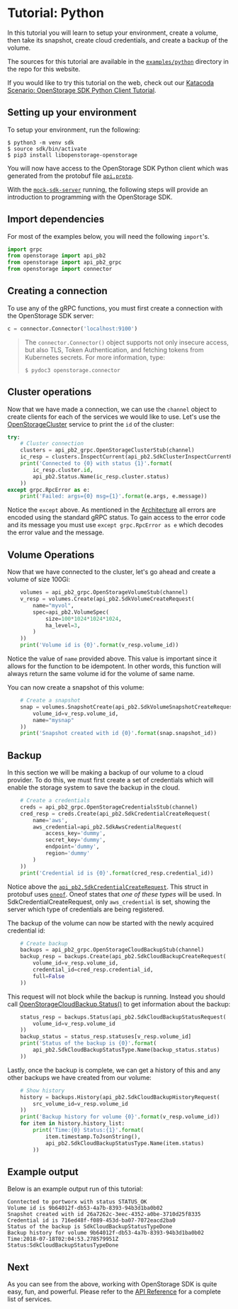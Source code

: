 # Tutorial: Python

In this tutorial you will learn to setup your environment, create a volume,
then take its snapshot, create cloud credentials, and create a backup of the
volume.

The sources for this tutorial are available in the [`examples/python`](https://github.com/libopenstorage/libopenstorage.github.io/tree/master/examples/python) directory in the repo for this website.

If you would like to try this tutorial on the web, check out our
[Katacoda Scenario: OpenStorage SDK Python Client Tutorial](https://www.katacoda.com/lpabon/scenarios/tutorial-python).

## Setting up your environment
To setup your environment, run the following:

```
$ python3 -m venv sdk
$ source sdk/bin/activate
$ pip3 install libopenstorage-openstorage
```

You will now have access to the OpenStorage SDK Python client which was
generated from the protobuf file [`api.proto`](https://github.com/libopenstorage/openstorage/blob/master/api/api.proto).

With the [`mock-sdk-server`](tutorial.html#setting-up-the-mock-sdk-server)
running, the following steps will provide an introduction to programming
with the OpenStorage SDK.

## Import dependencies
For most of the examples below, you will need the following `import`'s.

```python
import grpc
from openstorage import api_pb2
from openstorage import api_pb2_grpc
from openstorage import connector
```

## Creating a connection
To use any of the gRPC functions, you must first create a connection with
the OpenStorage SDK server:

```python
c = connector.Connector('localhost:9100')
```

>The `connector.Connector()` object supports not only insecure access,
>but also TLS, Token Authentication, and fetching tokens from Kubernetes secrets. For
>more information, type:
>
>   ```
>   $ pydoc3 openstorage.connector
>   ```
>

## Cluster operations
Now that we have made a connection, we can use the `channel` object to create
clients for each of the services we would like to use. Let's use the [OpenStorageCluster](generated-api.html#openstorageapiopenstoragecluster)
service to print the `id` of the cluster:

```python
try:
    # Cluster connection
    clusters = api_pb2_grpc.OpenStorageClusterStub(channel)
    ic_resp = clusters.InspectCurrent(api_pb2.SdkClusterInspectCurrentRequest())
    print('Connected to {0} with status {1}'.format(
        ic_resp.cluster.id,
        api_pb2.Status.Name(ic_resp.cluster.status)
    ))
except grpc.RpcError as e:
    print('Failed: args={0} msg={1}'.format(e.args, e.message))
```

Notice the `except` above. As mentioned in the
[Architecture](arch.html#error-handling) all errors are encoded using the
standard gRPC status. To gain access to the error code and its message you
must use `except grpc.RpcError as e` which decodes the error value and the message.

## Volume Operations
Now that we have connected to the cluster, let's go ahead and create a
volume of size 100Gi:

```python
    volumes = api_pb2_grpc.OpenStorageVolumeStub(channel)
    v_resp = volumes.Create(api_pb2.SdkVolumeCreateRequest(
        name="myvol",
        spec=api_pb2.VolumeSpec(
            size=100*1024*1024*1024,
            ha_level=3,
        )
    ))
    print('Volume id is {0}'.format(v_resp.volume_id))
```

Notice the value of `name` provided above. This value is important since
it allows for the function to be idempotent. In other words, this function
will always return the same volume id for the volume of same name.

You can now create a snapshot of this volume:

```python
    # Create a snapshot
    snap = volumes.SnapshotCreate(api_pb2.SdkVolumeSnapshotCreateRequest(
        volume_id=v_resp.volume_id,
        name="mysnap"
    ))
    print('Snapshot created with id {0}'.format(snap.snapshot_id))
```

## Backup
In this section we will be making a backup of our volume to a cloud provider.
To do this, we must first create a set of credentials which will enable
the storage system to save the backup in the cloud.

```python
    # Create a credentials
    creds = api_pb2_grpc.OpenStorageCredentialsStub(channel)
    cred_resp = creds.Create(api_pb2.SdkCredentialCreateRequest(
	    name='aws',
        aws_credential=api_pb2.SdkAwsCredentialRequest(
            access_key='dummy',
            secret_key='dummy',
            endpoint='dummy',
            region='dummy'
        )
    ))
    print('Credential id is {0}'.format(cred_resp.credential_id))
```

Notice above the [`api_pb2.SdkCredentialCreateRequest`](https://libopenstorage.github.io/w/generated-api.html#sdkcredentialcreaterequest).
This struct in protobuf uses [`oneof`](https://developers.google.com/protocol-buffers/docs/proto3#oneof).
Oneof states that _one of these types_ will be used. In SdkCredentialCreateRequest,
only `aws_credential` is set, showing the server which type of credentials
are being registered.

The backup of the volume can now be started with the newly acquired
credential id:

```python
    # Create backup
    backups = api_pb2_grpc.OpenStorageCloudBackupStub(channel)
    backup_resp = backups.Create(api_pb2.SdkCloudBackupCreateRequest(
        volume_id=v_resp.volume_id,
        credential_id=cred_resp.credential_id,
        full=False
    ))
```

This request will not block while the backup is running. Instead you should
call [OpenStorageCloudBackup.Status()](https://libopenstorage.github.io/w/generated-api.html#methodstatus)
to get information about the backup:

```python
    status_resp = backups.Status(api_pb2.SdkCloudBackupStatusRequest(
        volume_id=v_resp.volume_id
    ))
    backup_status = status_resp.statuses[v_resp.volume_id]
    print('Status of the backup is {0}'.format(
        api_pb2.SdkCloudBackupStatusType.Name(backup_status.status)
    ))
```

Lastly, once the backup is complete, we can get a history of this and any
other backups we have created from our volume:

```python
    # Show history
    history = backups.History(api_pb2.SdkCloudBackupHistoryRequest(
        src_volume_id=v_resp.volume_id
    ))
    print('Backup history for volume {0}'.format(v_resp.volume_id))
    for item in history.history_list:
        print('Time:{0} Status:{1}'.format(
            item.timestamp.ToJsonString(),
            api_pb2.SdkCloudBackupStatusType.Name(item.status)
        ))
```

## Example output
Below is an example output run of this tutorial:

```
Conntected to portworx with status STATUS_OK
Volume id is 9b64012f-db53-4a7b-8393-94b3d1ba0b02
Snapshot created with id 26a7262c-3eec-4352-a0be-3710d25f8335
Credential id is 716ed48f-f089-453d-ba07-7072eacd2ba0
Status of the backup is SdkCloudBackupStatusTypeDone
Backup history for volume 9b64012f-db53-4a7b-8393-94b3d1ba0b02
Time:2018-07-18T02:04:53.278579951Z Status:SdkCloudBackupStatusTypeDone
```

## Next
As you can see from the above, working with OpenStorage SDK is quite easy,
fun, and powerful. Please refer to the [API Reference](reference.md)
for a complete list of services.
